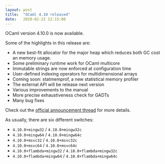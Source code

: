 ```yaml
---
layout: post
title:  "OCaml 4.10 released"
date:   2020-02-22 12:15:00
---
```


OCaml version 4.10.0 is now available.

Some of the highlights in this release are:

* A new best-fit allocator for the major heap which reduces both GC
  cost an memory usage.
* Some preliminary runtime work for OCaml multicore
* Immutable strings are now enforced at configuration time
* User-defined indexing operators for multidimensional arrays
* Coming soon: statmemprof, a new statistical memory profiler
* The external API will be release next version
* Various improvements to the manual
* More precise exhaustiveness check for GADTs
* Many bug fixes

Check out the [official announcement
thread](https://discuss.ocaml.org/t/ocaml-4-10-released/5194) for more
details.

As usually, there are six different switches:

- `4.10.0+mingw32` / `4.10.0+mingw32c`
- `4.10.0+mingw64` / `4.10.0+mingw64c`
- `4.10.0+msvc32` / `4.10.0+msvc32c`
- `4.10.0+msvc64` / `4.10.0+msvc64c`
- `4.10.0+flambda+mingw32` / `4.10.0+flambda+mingw32c`
- `4.10.0+flambda+mingw64` / `4.10.0+flambda+mingw64c`
